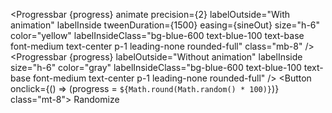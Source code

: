 <script>
    import { Progressbar, Button } from '$lib';
    import { sineOut } from 'svelte/easing';
    let progress = '45'
</script>

<Progressbar
  {progress}
  animate
  precision={2}
  labelOutside="With animation"
  labelInside
  tweenDuration={1500}
  easing={sineOut}
  size="h-6"
  color="yellow"
  labelInsideClass="bg-blue-600 text-blue-100 text-base font-medium text-center p-1 leading-none rounded-full"
  class="mb-8"
/>
<Progressbar
  {progress}
  labelOutside="Without animation"
  labelInside
  size="h-6"
  color="gray"
  labelInsideClass="bg-blue-600 text-blue-100 text-base font-medium text-center p-1 leading-none rounded-full"
/>
<Button onclick={() => (progress = `${Math.round(Math.random() * 100)}`)} class="mt-8">
  Randomize
</Button>